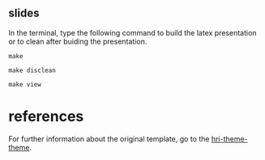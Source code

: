slides
---

In the terminal, type the following command to build the latex presentation or to clean after buiding the presentation.

```
make
```

```
make disclean
```

```
make view
```



# references

For further information about the original template, 
go to the [hri-theme-theme](https://github.com/mxochicale/PhD/tree/master/presentations/templates/slemaignan_presentations/hri-beamer-theme).





